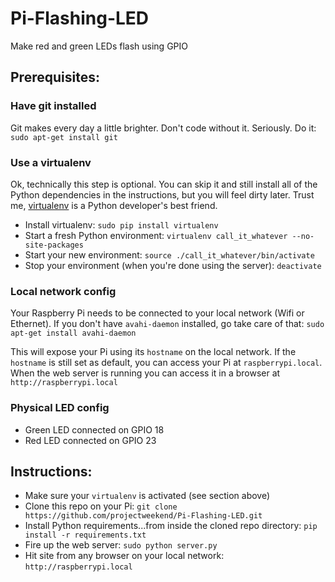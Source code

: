 Pi-Flashing-LED
===============

Make red and green LEDs flash using GPIO

## Prerequisites:

### Have git installed
Git makes every day a little brighter. Don't code without it. Seriously. Do it: `sudo apt-get install git`

### Use a virtualenv
Ok, technically this step is optional. You can skip it and still install all of the Python dependencies in the instructions, but you will feel dirty later. Trust me, [virtualenv](http://www.virtualenv.org/) is a Python developer's best friend.

* Install virtualenv: `sudo pip install virtualenv`
* Start a fresh Python environment: `virtualenv call_it_whatever --no-site-packages`
* Start your new environment: `source ./call_it_whatever/bin/activate`
* Stop your environment (when you're done using the server): `deactivate`

### Local network config
Your Raspberry Pi needs to be connected to your local network (Wifi or Ethernet). If you don't have `avahi-daemon` installed, go take care of that: `sudo apt-get install avahi-daemon`

This will expose your Pi using its `hostname` on the local network. If the `hostname` is still set as default, you can access your Pi at `raspberrypi.local`. When the web server is running you can access it in a browser at `http://raspberrypi.local`

### Physical LED config
* Green LED connected on GPIO 18
* Red LED connected on GPIO 23

## Instructions:

* Make sure your `virtualenv` is activated (see section above)
* Clone this repo on your Pi: `git clone https://github.com/projectweekend/Pi-Flashing-LED.git`
* Install Python requirements...from inside the cloned repo directory: `pip install -r requirements.txt`
* Fire up the web server: `sudo python server.py`
* Hit site from any browser on your local network: `http://raspberrypi.local`

